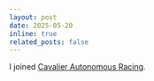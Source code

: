 ```yaml
---
layout: post
date: 2025-05-20
inline: true
related_posts: false
---
```


I joined [Cavalier Autonomous Racing](https://autonomousracing.dev/).